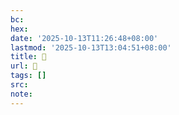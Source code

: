 ```yaml
---
bc:
hex:
date: '2025-10-13T11:26:48+08:00'
lastmod: '2025-10-13T13:04:51+08:00'
title: 󰓟
url: 󰓟
tags: []
src:
note:
---
```

